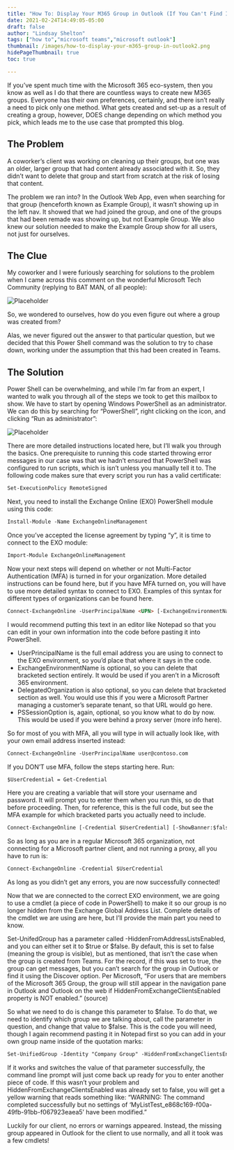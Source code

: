 ```yaml
---
title: "How To: Display Your M365 Group in Outlook (If You Can't Find It)"
date: 2021-02-24T14:49:05-05:00
draft: false
author: "Lindsay Shelton"
tags: ["how to","microsoft teams","microsoft outlook"]
thumbnail: /images/how-to-display-your-m365-group-in-outlook2.png
hidePageThumbnail: true
toc: true

---
```


If you’ve spent much time with the Microsoft 365 eco-system, then you know as well as I do that there are countless ways to create new M365 groups. Everyone has their own preferences, certainly, and there isn’t really a need to pick only one method. What gets created and set-up as a result of creating a group, however, DOES change depending on which method you pick, which leads me to the use case that prompted this blog.

## The Problem
A coworker’s client was working on cleaning up their groups, but one was an older, larger group that had content already associated with it. So, they didn’t want to delete that group and start from scratch at the risk of losing that content.

The problem we ran into? In the Outlook Web App, even when searching for that group (henceforth known as Example Group), it wasn’t showing up in the left nav. It showed that we had joined the group, and one of the groups that had been remade was showing up, but not Example Group. We also knew our solution needed to make the Example Group show for all users, not just for ourselves.

## The Clue
My coworker and I were furiously searching for solutions to the problem when I came across this comment on the wonderful Microsoft Tech Community (replying to BAT MAN, of all people):

![Placeholder](/images/how-to-display-your-m365-group-in-outlook1.png)

So, we wondered to ourselves, how do you even figure out where a group was created from?

Alas, we never figured out the answer to that particular question, but we decided that this Power Shell command was the solution to try to chase down, working under the assumption that this had been created in Teams.

## The Solution
Power Shell can be overwhelming, and while I’m far from an expert, I wanted to walk you through all of the steps we took to get this mailbox to show. We have to start by opening Windows PowerShell as an administrator. We can do this by searching for “PowerShell”, right clicking on the icon, and clicking “Run as administrator”:

![Placeholder](/images/how-to-display-your-m365-group-in-outlook2.png)

There are more detailed instructions located here, but I’ll walk you through the basics. One prerequisite to running this code started throwing error messages in our case was that we hadn’t ensured that PowerShell was configured to run scripts, which is isn’t unless you manually tell it to. The following code makes sure that every script you run has a valid certificate:

```html
Set-ExecutionPolicy RemoteSigned
```

Next, you need to install the Exchange Online (EXO) PowerShell module using this code:

```html
Install-Module -Name ExchangeOnlineManagement
````

Once you’ve accepted the license agreement by typing “y”, it is time to connect to the EXO module:

```html
Import-Module ExchangeOnlineManagement
````

Now your next steps will depend on whether or not Multi-Factor Authentication (MFA) is turned in for your organization. More detailed instructions can be found here, but if you have MFA turned on, you will have to use more detailed syntax to connect to EXO. Examples of this syntax for different types of organizations can be found here.

```html
Connect-ExchangeOnline -UserPrincipalName <UPN> [-ExchangeEnvironmentName <Value>] [-DelegatedOrganization <String>] [-PSSessionOption $ProxyOptions]
````

I would recommend putting this text in an editor like Notepad so that you can edit in your own information into the code before pasting it into PowerShell.

- UserPrincipalName is the full email address you are using to connect to the EXO environment, so you’d place that where it says <UPN> in the code.
- ExchangeEnvironmentName is optional, so you can delete that bracketed section entirely. It would be used if you aren’t in a Microsoft 365 environment.
- DelegatedOrganization is also optional, so you can delete that bracketed section as well. You would use this if you were a Microsoft Partner managing a customer’s separate tenant, so that URL would go here.
- PSSessionOption is, again, optional, so you know what to do by now. This would be used if you were behind a proxy server (more info here).

So for most of you with MFA, all you will type in will actually look like, with your own email address inserted instead:

```html
Connect-ExchangeOnline -UserPrincipalName user@contoso.com
````

If you DON’T use MFA, follow the steps starting here. Run:

```html
$UserCredential = Get-Credential
````

Here you are creating a variable that will store your username and password. It will prompt you to enter them when you run this, so do that before proceeding. Then, for reference, this is the full code, but see the MFA example for which bracketed parts you actually need to include.

```html
Connect-ExchangeOnline [-Credential $UserCredential] [-ShowBanner:$false] [-ExchangeEnvironmentName ] [-DelegatedOrganization ] [-PSSessionOption $ProxyOptions]
````

So as long as you are in a regular Microsoft 365 organization, not connecting for a Microsoft partner client, and not running a proxy, all you have to run is:

```html
Connect-ExchangeOnline -Credential $UserCredential
````

As long as you didn’t get any errors, you are now successfully connected!

Now that we are connected to the correct EXO environment, we are going to use a cmdlet (a piece of code in PowerShell) to make it so our group is no longer hidden from the Exchange Global Address List. Complete details of the cmdlet we are using are here, but I’ll provide the main part you need to know.

Set-UnifedGroup has a parameter called -HiddenFromAddressListsEnabled, and you can either set it to $true or $false. By default, this is set to false (meaning the group is visible), but as mentioned, that isn’t the case when the group is created from Teams. For the record, if this was set to true, the group can get messages, but you can’t search for the group in Outlook or find it using the Discover option. Per Microsoft, “For users that are members of the Microsoft 365 Group, the group will still appear in the navigation pane in Outlook and Outlook on the web if HiddenFromExchangeClientsEnabled property is NOT enabled.” (source)

So what we need to do is change this parameter to $false. To do that, we need to identify which group we are talking about, call the parameter in question, and change that value to $false. This is the code you will need, though I again recommend pasting it in Notepad first so you can add in your own group name inside of the quotation marks:

```html
Set-UnifiedGroup -Identity "Company Group" -HiddenFromExchangeClientsEnabled: $false
````

If it works and switches the value of that parameter successfully, the command line prompt will just come back up ready for you to enter another piece of code. If this wasn’t your problem and HiddenFromExchangeClientsEnabled was already set to false, you will get a yellow warning that reads something like: “WARNING: The command completed successfully but no settings of ‘MyListTest_e868c169-f00a-49fb-91bb-f067923eaea5’ have been modified.”

Luckily for our client, no errors or warnings appeared. Instead, the missing group appeared in Outlook for the client to use normally, and all it took was a few cmdlets!